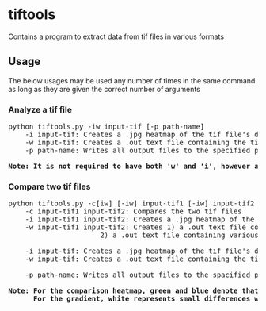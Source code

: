 # tiftools

Contains a program to extract data from tif files in various formats

## Usage

The below usages may be used any number of times in the same command as long as they are given the correct number of arguments

### Analyze a tif file

<pre>
python tiftools.py -iw input-tif [-p path-name]  
    -i input-tif: Creates a .jpg heatmap of the tif file's data
    -w input-tif: Creates a .out text file containing the tif file's raw data
    -p path-name: Writes all output files to the specified path from the working directory

<b>Note: It is not required to have both 'w' and 'i', however at least one must be provided before the input file</b>
</pre>

### Compare two tif files

<pre>
python tiftools.py -c[iw] [-iw] input-tif1 [-iw] input-tif2 [-p pathname]
    -c input-tif1 input-tif2: Compares the two tif files
    -i input-tif1 input-tif2: Creates a .jpg heatmap of the differences in the two files' data on a gradient
    -w input-tif1 input-tif2: Creates 1) a .out text file containing both tif files' raw data shown side by side  
				      2) a .out text file containing various statistics about the comparison

    -i input-tif: Creates a .jpg heatmap of the tif file's data
    -w input-tif: Creates a .out text file containing the tif file's raw data

    -p path-name: Writes all output files to the spacified path from the working directory

<b>Note: For the comparison heatmap, green and blue denote that one tif file had data while the other did not  
      For the gradient, white represents small differences while black represents large differences</b>
</pre>
